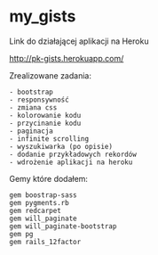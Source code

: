 my_gists
========

Link do działającej aplikacji na Heroku

http://pk-gists.herokuapp.com/

Zrealizowane zadania:

    - bootstrap
    - responsywność
    - zmiana css
    - kolorowanie kodu
    - przycinanie kodu
    - paginacja
    - infinite scrolling
    - wyszukiwarka (po opisie)
    - dodanie przykładowych rekordów
    - wdrożenie aplikacji na heroku

Gemy które dodałem:

    gem boostrap-sass
    gem pygments.rb
    gem redcarpet
    gem will_paginate
    gem will_paginate-bootstrap
    gem pg
    gem rails_12factor
    

